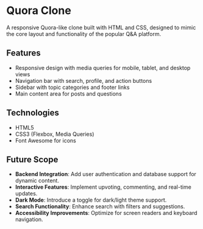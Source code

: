 # Quora Clone  

A responsive Quora-like clone built with HTML and CSS, designed to mimic the core layout and functionality of the popular Q&A platform.  

## Features  
- Responsive design with media queries for mobile, tablet, and desktop views  
- Navigation bar with search, profile, and action buttons  
- Sidebar with topic categories and footer links  
- Main content area for posts and questions  

## Technologies  
- HTML5  
- CSS3 (Flexbox, Media Queries)  
- Font Awesome for icons  

## Future Scope  
- **Backend Integration**: Add user authentication and database support for dynamic content.  
- **Interactive Features**: Implement upvoting, commenting, and real-time updates.  
- **Dark Mode**: Introduce a toggle for dark/light theme support.  
- **Search Functionality**: Enhance search with filters and suggestions.  
- **Accessibility Improvements**: Optimize for screen readers and keyboard navigation.
